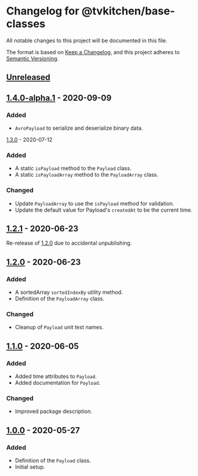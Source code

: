 # Changelog for @tvkitchen/base-classes

All notable changes to this project will be documented in this file.

The format is based on [Keep a Changelog](https://keepachangelog.com/en/1.0.0/),
and this project adheres to [Semantic Versioning](https://semver.org/spec/v2.0.0.html).

## [Unreleased]

## [1.4.0-alpha.1] - 2020-09-09
### Added
- `AvroPayload` to serialize and deserialize binary data.

[1.3.0] - 2020-07-12
### Added
- A static `isPayload` method to the `Payload` class.
- A static `isPayloadArray` method to the `PayloadArray` class.

### Changed
- Update `PayloadArray` to use the `isPayload` method for validation.
- Update the default value for Payload's `createdAt` to be the current time.

## [1.2.1] - 2020-06-23
Re-release of [1.2.0] due to accidental unpublishing.

## [1.2.0] - 2020-06-23

### Added
- A sortedArray `sortedIndexBy` utility method.
- Definition of the `PayloadArray` class.

### Changed
- Cleanup of `Payload` unit test names.

## [1.1.0] - 2020-06-05

### Added
- Added time attributes to `Payload`.
- Added documentation for `Payload`.

### Changed
- Improved package description.

## [1.0.0] - 2020-05-27

### Added
- Definition of the `Payload` class.
- Initial setup.

[Unreleased]: https://github.com/tvkitchen/base/compare/@tvkitchen/base-classes@1.4.0-alpha.1...HEAD
[1.4.0-alpha.1]: https://github.com/tvkitchen/base/compare/@tvkitchen/base-classes@1.3.0...base-classes@1.4.0-alpha.1
[1.3.0]: https://github.com/tvkitchen/base/compare/@tvkitchen/base-classes@1.2.0...@tvkitchen/base-classes@1.3.0
[1.2.1]: https://github.com/tvkitchen/base/compare/@tvkitchen/base-classes@1.2.0...@tvkitchen/base-classes@1.2.1
[1.2.0]: https://github.com/tvkitchen/base/compare/@tvkitchen/base-classes@1.1.0...@tvkitchen/base-classes@1.2.0
[1.1.0]: https://github.com/tvkitchen/base/compare/@tvkitchen/base-classes@1.0.0...@tvkitchen/base-classes@1.1.0
[1.0.0]: https://github.com/tvkitchen/base/releases/tag/@tvkitchen/base-classes@1.0.0
